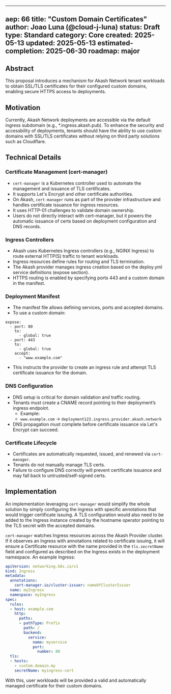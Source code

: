 ---
 aep: 66
 title: "Custom Domain Certificates"
 author: Joao Luna (@cloud-j-luna)
 status: Draft
 type: Standard
 category: Core
 created: 2025-05-13
 updated: 2025-05-13
 estimated-completion: 2025-06-30
 roadmap: major
 ---

 ## Abstract

 This proposal introduces a mechanism for Akash Network tenant workloads to obtain SSL/TLS certificates for their configured custom domains, enabling secure HTTPS access to deployments. 

 ## Motivation

 Currently, Akash Network deployments are accessible via the default ingress subdomain (e.g., *.ingress.akash.pub).
 To enhance the security and accessbility of deployments, tenants should have the ability to use custom domains with SSL/TLS certificates without relying on third party solutions such as Cloudflare.

 ## Technical Details

 ### Certificate Management (cert-manager)
 - `cert-manager` is a Kubernetes controller used to automate the management and issuance of TLS certificates.
 - It supports Let's Encrypt and other certificate authorities.
 - On Akash, `cert-manager` runs as part of the provider infrastructure and handles certificate issuance for ingress resources.
 - It uses HTTP-01 challenges to validate domain ownership.
 - Users do not directly interact with cert-manager, but it powers the automatic issuance of certs based on deployment configuration and DNS records.

 ### Ingress Controllers
 - Akash uses Kubernetes Ingress controllers (e.g., NGINX Ingress) to route external HTTP(S) traffic to tenant workloads.
 - Ingress resources define rules for routing and TLS termination.
 - The Akash provider manages ingress creation based on the deploy.yml service definitions (expose section).
 - HTTPS routing is enabled by specifying ports 443 and a custom domain in the manifest.

 ### Deployment Manifest
 - The manifest file allows defining services, ports and accepted domains.
 - To use a custom domain:
 ```
 expose:
   - port: 80
     to:
       - global: true
   - port: 443
     to:
       - global: true
     accept:
       - "www.example.com"
 ```
 - This instructs the provider to create an ingress rule and attempt TLS certificate issuance for the domain.

 ### DNS Configuration
 - DNS setup is critical for domain validation and traffic routing.
 - Tenants must create a CNAME record pointing to their deployment’s ingress endpoint.
   - Example:
   - `www.example.com` -> `deployment123.ingress.provider.akash.network`
 - DNS propagation must complete before certificate issuance via Let's Encrypt can succeed.

 ### Certificate Lifecycle
 - Certificates are automatically requested, issued, and renewed via `cert-manager`.
 - Tenants do not manually manage TLS certs.
 - Failure to configure DNS correctly will prevent certificate issuance and may fall back to untrusted/self-signed certs.



 ## Implementation

An implementation leveraging `cert-manager` would simplify the whole solution by simply configuring the ingress with specific annotations that would trigger certificate issuing. A TLS configuration would also need to be added to the Ingress instance created by the hostname operator pointing to the TLS secret with the accepted domains.

`cert-manager` watches Ingress resources across the Akash Provider cluster. If it observes an Ingress with annotations related to certificate issuing, it will ensure a Certificate resource with the name provided in the `tls.secretName` field and configured as described on the Ingress exists in the deployment namespace. An example Ingress:
```yaml
apiVersion: networking.k8s.io/v1
kind: Ingress
metadata:
  annotations:
    cert-manager.io/cluster-issuer: nameOfClusterIssuer
  name: myIngress
  namespace: myIngress
spec:
  rules:
  - host: example.com
    http:
      paths:
      - pathType: Prefix
        path: /
        backend:
          service:
            name: myservice
            port:
              number: 80
  tls:
  - hosts:
    - custom.domain.my
    secretName: myingress-cert
```

With this, user workloads will be provided a valid and automatically managed certificate for their custom domains.
